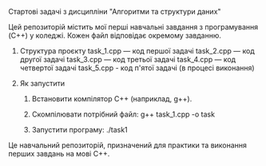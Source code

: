 Стартові задачі з дисципліни "Алгоритми та структури даних"

Цей репозиторій містить мої перші навчальні завдання з програмування (C++) у коледжі.
Кожен файл відповідає окремому завданню.

1. Структура проєкту
task_1.cpp — код першої задачі
task_2.cpp — код другої задачі
task_3.cpp — код третьої задачі 
task_4.cpp — код четвертої задачі
task_5.cpp - код п'ятої задачі (в процесі виконання)

2. Як запустити
   1. Встановити компілятор C++ (наприклад, g++).
      
   2. Скомпілювати потрібний файл:
      g++ task_1.cpp -o task
      
   3. Запустити програму:
      ./task1


Це навчальний репозиторій, призначений для практики та виконання перших завдань на мові C++.
